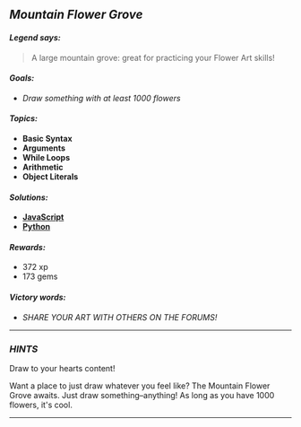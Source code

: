 ## _Mountain Flower Grove_

#### _Legend says:_
> A large mountain grove: great for practicing your Flower Art skills!

#### _Goals:_
+ _Draw something with at least 1000 flowers_

#### _Topics:_
+ **Basic Syntax**
+ **Arguments**
+ **While Loops**
+ **Arithmetic**
+ **Object Literals**

#### _Solutions:_
+ **[JavaScript](mountainFlowerGrove.js)**
+ **[Python](mountain_flower_grove.py)**

#### _Rewards:_
+ 372 xp
+ 173 gems

#### _Victory words:_
+ _SHARE YOUR ART WITH OTHERS ON THE FORUMS!_

___

### _HINTS_

Draw to your hearts content!

Want a place to just draw whatever you feel like? The Mountain Flower Grove awaits. Just draw something–anything! As long as you have 1000 flowers, it's cool.

___
